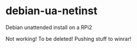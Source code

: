# debian-ua-netinst
Debian unattended install on a RPi2

Not working! To be deleted!
Pushing stuff to winrar!

